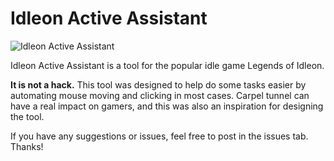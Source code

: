 
# Idleon Active Assistant

![Idleon Active Assistant](https://www.dropbox.com/s/54ltltggmbgzidb/idleSplash.png?raw=1)

Idleon Active Assistant is a tool for the popular idle game Legends of Idleon.

**It is not a hack.** This tool was designed to help do some tasks easier by automating mouse moving and clicking in most cases. Carpel tunnel can have a real impact on gamers, and this was also an inspiration for designing the tool.

If you have any suggestions or issues, feel free to post in the issues tab. Thanks!

